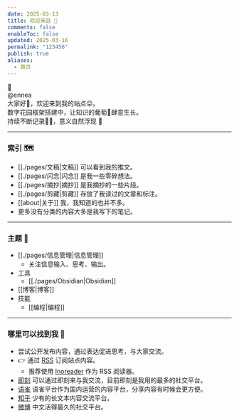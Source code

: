 ```yaml
---
date: 2025-03-13
title: 欢迎来逛 👋
comments: false
enableToc: false
updated: 2025-03-16
permalink: "123456"
publish: true
aliases:
  - 首页
---
```

🌲    
@ennea    
大家好👋，欢迎来到我的站点😜。    
数字花园框架搭建中，让知识的葡萄🍇肆意生长。    
持续不断记录✍🏻，意义自然浮现 🎉  
  
---  
### 索引 🗺  
- [[./pages/文稿|文稿]] 可以看到我的推文。  
- [[./pages/闪念|闪念]] 是我一些零碎想法。  
- [[./pages/摘抄|摘抄]] 是我摘抄的一些片段。  
- [[./pages/剪藏|剪藏]] 存放了我读过的文章和标注。  
- [[about|关于]] 我，我知道的也并不多。   
- 更多没有分类的内容大多是我写下的笔记。  
  
---  
### 主题 👀  
- [[./pages/信息管理|信息管理]]    
	- 关注信息输入、思考、输出。  
- 工具  
	- [[./pages/Obsidian|Obsidian]]    
- [[博客|博客]]    
- 技能  
	- [[编程|编程]]  
---  
### 哪里可以找到我 🌊  
- 尝试公开发布内容，通过表达促进思考，与大家交流。  
- 👉 通过 [RSS](https://enneaaa.netlify.app/feed.xml) 订阅站点内容。  
	- 推荐使用 [Inoreader](https://www.innoreader.com) 作为 RSS 阅读器。  
- [即刻](https://web.okjike.com/u/89e74f34-dd80-4c6c-9853-240e159693b3) 可以通过即刻来与我交流，目前即刻是我用的最多的社交平台。  
- [语雀](https://www.yuque.com/ennea/pages) 语雀平台作为国内运营的内容平台，分享内容有时候会更方便。  
- [知乎](https://weibo.com/u/3836602564) 少有的长文本内容交流平台。  
- [微博](https://www.zhihu.com/people/snbo) 中文活得最久的社交平台。  
  
